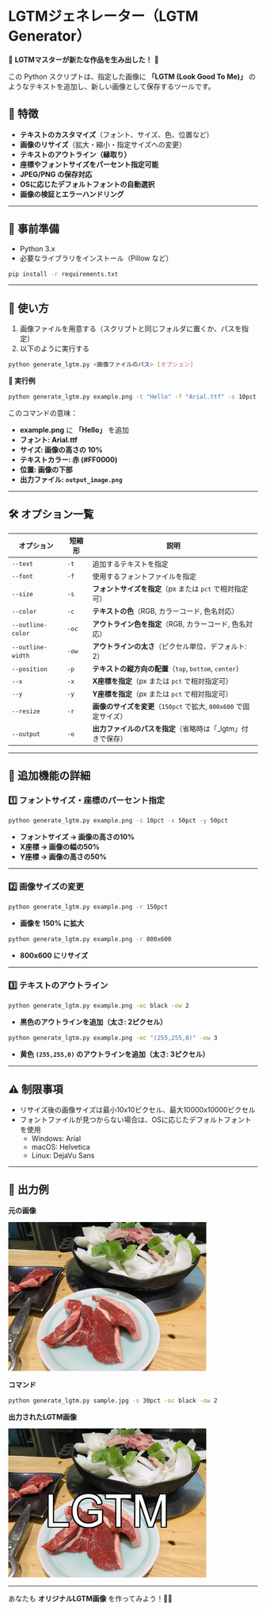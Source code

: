 # LGTMジェネレーター（LGTM Generator）

🚀 **LGTMマスターが新たな作品を生み出した！** 🎉

この Python スクリプトは、指定した画像に **「LGTM (Look Good To Me)」** のようなテキストを追加し、新しい画像として保存するツールです。

## **📌 特徴**
- **テキストのカスタマイズ**（フォント、サイズ、色、位置など）
- **画像のリサイズ**（拡大・縮小・指定サイズへの変更）
- **テキストのアウトライン（縁取り）**
- **座標やフォントサイズをパーセント指定可能**
- **JPEG/PNG の保存対応**
- **OSに応じたデフォルトフォントの自動選択**
- **画像の検証とエラーハンドリング**

---

## **🔧 事前準備**
- Python 3.x
- 必要なライブラリをインストール（Pillow など）

```bash
pip install -r requirements.txt
```

---

## **🚀 使い方**
1. 画像ファイルを用意する（スクリプトと同じフォルダに置くか、パスを指定）
2. 以下のように実行する

```bash
python generate_lgtm.py <画像ファイルのパス> [オプション]
```

**📌 実行例**
```bash
python generate_lgtm.py example.png -t "Hello" -f "Arial.ttf" -s 10pct -c "#FF0000" -p bottom -o output_image.png
```
このコマンドの意味：
- **example.png** に **「Hello」** を追加
- **フォント: Arial.ttf**
- **サイズ: 画像の高さの 10%**
- **テキストカラー: 赤 (#FF0000)**
- **位置: 画像の下部**
- **出力ファイル: `output_image.png`**

---

## **🛠️ オプション一覧**
| オプション           | 短縮形 | 説明 |
|----------------------|------|----------------------------------------------------------|
| `--text`            | `-t`  | 追加するテキストを指定 |  
| `--font`            | `-f`  | 使用するフォントファイルを指定 |
| `--size`            | `-s`  | **フォントサイズを指定**（px または `pct` で相対指定可）|
| `--color`           | `-c`  | **テキストの色**（RGB, カラーコード, 色名対応） |
| `--outline-color`   | `-oc` | **アウトライン色を指定**（RGB, カラーコード, 色名対応）|
| `--outline-width`   | `-ow` | **アウトラインの太さ**（ピクセル単位、デフォルト: 2）|
| `--position`        | `-p`  | **テキストの縦方向の配置**（`top`, `bottom`, `center`）|
| `--x`              | `-x`  | **X座標を指定**（px または `pct` で相対指定可） |
| `--y`              | `-y`  | **Y座標を指定**（px または `pct` で相対指定可） |
| `--resize`         | `-r`  | **画像のサイズを変更**（`150pct` で拡大, `800x600` で固定サイズ） |
| `--output`         | `-o`  | **出力ファイルのパスを指定**（省略時は「_lgtm」付きで保存） |

---

## **📌 追加機能の詳細**
### **1️⃣ フォントサイズ・座標のパーセント指定**
```bash
python generate_lgtm.py example.png -s 10pct -x 50pct -y 50pct
```
- **フォントサイズ → 画像の高さの10%**
- **X座標 → 画像の幅の50%**
- **Y座標 → 画像の高さの50%**

---

### **2️⃣ 画像サイズの変更**
```bash
python generate_lgtm.py example.png -r 150pct
```
- **画像を 150% に拡大**

```bash
python generate_lgtm.py example.png -r 800x600
```
- **800x600 にリサイズ**

---

### **3️⃣ テキストのアウトライン**
```bash
python generate_lgtm.py example.png -oc black -ow 2
```
- **黒色のアウトラインを追加（太さ: 2ピクセル）**

```bash
python generate_lgtm.py example.png -oc "(255,255,0)" -ow 3
```
- **黄色 `(255,255,0)` のアウトラインを追加（太さ: 3ピクセル）**

---

## **⚠️ 制限事項**
- リサイズ後の画像サイズは最小10x10ピクセル、最大10000x10000ピクセル
- フォントファイルが見つからない場合は、OSに応じたデフォルトフォントを使用
  - Windows: Arial
  - macOS: Helvetica
  - Linux: DejaVu Sans

---

## **🎨 出力例**
**元の画像**

<img src="sample.jpg" alt="Original Image">


**コマンド**
```bash
python generate_lgtm.py sample.jpg -s 30pct -oc black -ow 2
```

**出力されたLGTM画像**

<img src="sample_lgtm.png" alt="LGTM Image">

---

あなたも **オリジナルLGTM画像** を作ってみよう！💪🔥

